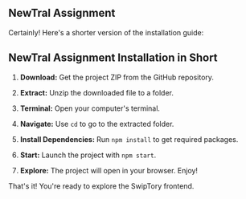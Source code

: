 ## NewTral Assignment

Certainly! Here's a shorter version of the installation guide:

## NewTral Assignment Installation in Short

1. **Download:** Get the project ZIP from the GitHub repository.

2. **Extract:** Unzip the downloaded file to a folder.

3. **Terminal:** Open your computer's terminal.

4. **Navigate:** Use `cd` to go to the extracted folder.

5. **Install Dependencies:** Run `npm install` to get required packages.

6. **Start:** Launch the project with `npm start`.

7. **Explore:** The project will open in your browser. Enjoy!

That's it! You're ready to explore the SwipTory frontend.